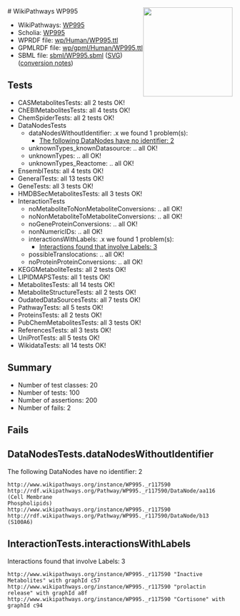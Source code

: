 <img style="float: right; width: 200px" src="../logo.png" />
# WikiPathways WP995

* WikiPathways: [WP995](https://identifiers.org/wikipathways:WP995)
* Scholia: [WP995](https://scholia.toolforge.org/wikipathways/WP995)
* WPRDF file: [wp/Human/WP995.ttl](../wp/Human/WP995.ttl)
* GPMLRDF file: [wp/gpml/Human/WP995.ttl](../wp/gpml/Human/WP995.ttl)
* SBML file: [sbml/WP995.sbml](../sbml/WP995.sbml) ([SVG](../sbml/WP995.svg)) ([conversion notes](../sbml/WP995.txt))

## Tests
* CASMetabolitesTests: all 2 tests OK!
* ChEBIMetabolitesTests: all 4 tests OK!
* ChemSpiderTests: all 2 tests OK!
* DataNodesTests
    * dataNodesWithoutIdentifier: .x we found 1 problem(s):
        * [The following DataNodes have no identifier: 2](#d2d32fa1)
    * unknownTypes_knownDatasource: .. all OK!
    * unknownTypes: .. all OK!
    * unknownTypes_Reactome: .. all OK!
* EnsemblTests: all 4 tests OK!
* GeneralTests: all 13 tests OK!
* GeneTests: all 3 tests OK!
* HMDBSecMetabolitesTests: all 3 tests OK!
* InteractionTests
    * noMetaboliteToNonMetaboliteConversions: .. all OK!
    * noNonMetaboliteToMetaboliteConversions: .. all OK!
    * noGeneProteinConversions: .. all OK!
    * nonNumericIDs: .. all OK!
    * interactionsWithLabels: .x we found 1 problem(s):
        * [Interactions found that involve Labels: 3](#630d267a)
    * possibleTranslocations: .. all OK!
    * noProteinProteinConversions: .. all OK!
* KEGGMetaboliteTests: all 2 tests OK!
* LIPIDMAPSTests: all 1 tests OK!
* MetabolitesTests: all 14 tests OK!
* MetaboliteStructureTests: all 2 tests OK!
* OudatedDataSourcesTests: all 7 tests OK!
* PathwayTests: all 5 tests OK!
* ProteinsTests: all 2 tests OK!
* PubChemMetabolitesTests: all 3 tests OK!
* ReferencesTests: all 3 tests OK!
* UniProtTests: all 5 tests OK!
* WikidataTests: all 14 tests OK!


## Summary

* Number of test classes: 20
* Number of tests: 100
* Number of assertions: 200
* Number of fails: 2

## Fails

<a name="d2d32fa1" />

## DataNodesTests.dataNodesWithoutIdentifier

The following DataNodes have no identifier: 2
```
http://www.wikipathways.org/instance/WP995._r117590 http://rdf.wikipathways.org/Pathway/WP995._r117590/DataNode/aa116 (Cell Membrane
Phospholipids)
http://www.wikipathways.org/instance/WP995._r117590 http://rdf.wikipathways.org/Pathway/WP995._r117590/DataNode/b13 (S100A6)
```

<a name="630d267a" />

## InteractionTests.interactionsWithLabels

Interactions found that involve Labels: 3
```
http://www.wikipathways.org/instance/WP995._r117590 "Inactive Metabolites" with graphId c57
http://www.wikipathways.org/instance/WP995._r117590 "prolactin
release" with graphId a8f
http://www.wikipathways.org/instance/WP995._r117590 "Cortisone" with graphId c94
```

